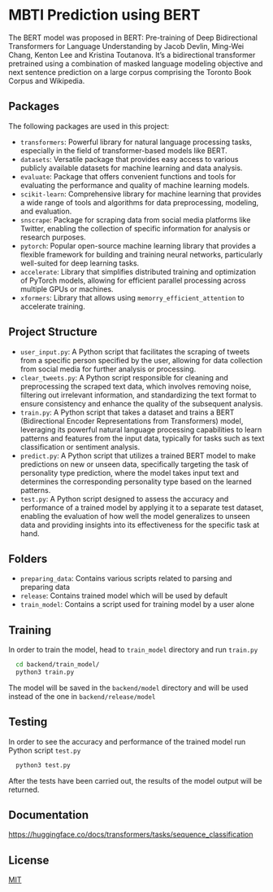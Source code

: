 
# MBTI Prediction using BERT

The BERT model was proposed in BERT: Pre-training of Deep Bidirectional Transformers for Language Understanding by Jacob Devlin, Ming-Wei Chang, Kenton Lee and Kristina Toutanova. It’s a bidirectional transformer pretrained using a combination of masked language modeling objective and next sentence prediction on a large corpus comprising the Toronto Book Corpus and Wikipedia.


## Packages

The following packages are used in this project:

- `transformers`: Powerful library for natural language processing tasks, especially in the field of transformer-based models like BERT.
- `datasets`: Versatile package that provides easy access to various publicly available datasets for machine learning and data analysis.
- `evaluate`: Package that offers convenient functions and tools for evaluating the performance and quality of machine learning models.
- `scikit-learn`: Comprehensive library for machine learning that provides a wide range of tools and algorithms for data preprocessing, modeling, and evaluation.
- `snscrape`: Package for scraping data from social media platforms like Twitter, enabling the collection of specific information for analysis or research purposes.
- `pytorch`: Popular open-source machine learning library that provides a flexible framework for building and training neural networks, particularly well-suited for deep learning tasks.
- `accelerate`: Library that simplifies distributed training and optimization of PyTorch models, allowing for efficient parallel processing across multiple GPUs or machines.
- `xformers`: Library that allows using `memorry_efficient_attention` to accelerate training.

## Project Structure

- `user_input.py`: A Python script that facilitates the scraping of tweets from a specific person specified by the user, allowing for data collection from social media for further analysis or processing.
- `clear_tweets.py`: A Python script responsible for cleaning and preprocessing the scraped text data, which involves removing noise, filtering out irrelevant information, and standardizing the text format to ensure consistency and enhance the quality of the subsequent analysis.
- `train.py`: A Python script that takes a dataset and trains a BERT (Bidirectional Encoder Representations from Transformers) model, leveraging its powerful natural language processing capabilities to learn patterns and features from the input data, typically for tasks such as text classification or sentiment analysis.
- `predict.py`: A Python script that utilizes a trained BERT model to make predictions on new or unseen data, specifically targeting the task of personality type prediction, where the model takes input text and determines the corresponding personality type based on the learned patterns.
- `test.py`: A Python script designed to assess the accuracy and performance of a trained model by applying it to a separate test dataset, enabling the evaluation of how well the model generalizes to unseen data and providing insights into its effectiveness for the specific task at hand.

## Folders

- `preparing_data`: Contains various scripts related to parsing and preparing data
- `release`: Contains trained model which will be used by default
- `train_model`: Contains a script used for training model by a user alone


## Training

In order to train the model, head to `train_model` directory and run `train.py`

```bash
  cd backend/train_model/
  python3 train.py
```

The model will be saved in the `backend/model` directory and will be used instead of the one in `backend/release/model`

## Testing

In order to see the accuracy and performance of the trained model run Python script `test.py`

```bash
  python3 test.py
```

After the tests have been carried out, the results of the model output will be returned.

## Documentation

https://huggingface.co/docs/transformers/tasks/sequence_classification

## License

[MIT](https://choosealicense.com/licenses/mit/)

